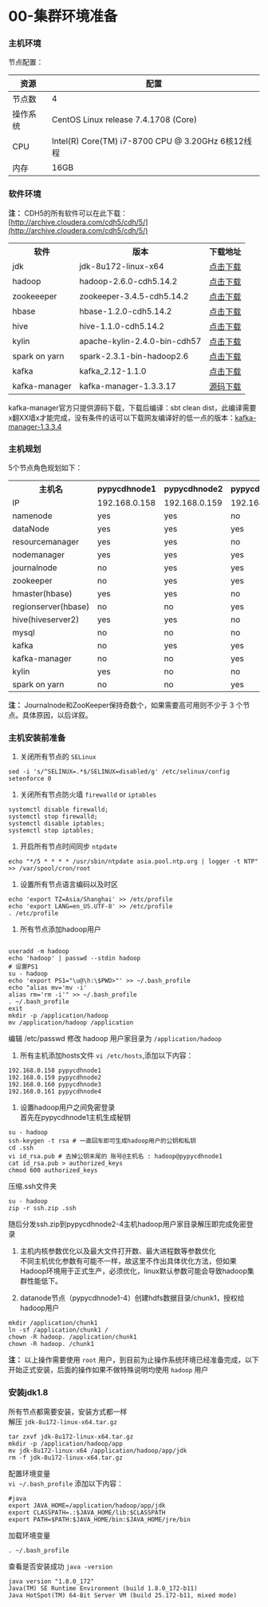 # 00-集群环境准备

### 主机环境

节点配置：

|  资源   |  配置   |
| --- | --- |
| 节点数  | 4                                              |
| 操作系统 | CentOS Linux release 7.4.1708 (Core)           |
| CPU  | Intel(R) Core(TM) i7-8700 CPU @ 3.20GHz 6核12线程 |
| 内存   | 16GB                                           |

### 软件环境
**注：** CDH5的所有软件可以在此下载：[http://archive.cloudera.com/cdh5/cdh/5/](http://archive.cloudera.com/cdh5/cdh/5/)

<table><colgroup><col><col><col></colgroup><tbody><tr><th>软件</th><th>版本</th><th>下载地址</th></tr><tr><td>jdk</td><td>jdk-8u172-linux-x64</td><td><a rel="nofollow" href="http://download.oracle.com/otn-pub/java/jdk/8u172-b11/a58eab1ec242421181065cdc37240b08/jdk-8u172-linux-x64.tar.gz">点击下载</a></td></tr><tr><td>hadoop</td><td>hadoop-2.6.0-cdh5.14.2</td><td><a rel="nofollow" href="http://archive.cloudera.com/cdh5/cdh/5/hadoop-2.6.0-cdh5.14.2.tar.gz">点击下载</a></td></tr><tr><td>zookeeeper</td><td>zookeeper-3.4.5-cdh5.14.2</td><td><a rel="nofollow" href="http://archive.cloudera.com/cdh5/cdh/5/zookeeper-3.4.5-cdh5.14.2.tar.gz">点击下载</a></td></tr><tr><td>hbase</td><td>hbase-1.2.0-cdh5.14.2</td><td><a rel="nofollow" href="http://archive.cloudera.com/cdh5/cdh/5/hbase-1.2.0-cdh5.14.2.tar.gz">点击下载</a></td></tr><tr><td>hive</td><td>hive-1.1.0-cdh5.14.2</td><td><a rel="nofollow" href="http://archive.cloudera.com/cdh5/cdh/5/hive-1.1.0-cdh5.14.2.tar.gz">点击下载</a></td></tr><tr><td>kylin</td><td>apache-kylin-2.4.0-bin-cdh57</td><td><a rel="nofollow" href="http://mirrors.hust.edu.cn/apache/kylin/apache-kylin-2.4.0/apache-kylin-2.4.0-bin-cdh57.tar.gz">点击下载</a></td></tr><tr><td>spark on yarn</td><td>spark-2.3.1-bin-hadoop2.6</td><td><a rel="nofollow" href="https://archive.apache.org/dist/spark/spark-2.3.1/spark-2.3.1-bin-hadoop2.6.tgz">点击下载</a></td></tr><tr><td>kafka</td><td>kafka_2.12-1.1.0</td><td><a rel="nofollow" href="http://mirrors.hust.edu.cn/apache/kafka/1.1.0/kafka_2.12-1.1.0.tgz">点击下载</a></td></tr><tr><td>kafka-manager</td><td>kafka-manager-1.3.3.17</td><td><a rel="nofollow" href="https://github.com/yahoo/kafka-manager/archive/1.3.3.17.tar.gz">源码下载</a></td></tr></tbody></table>

kafka-manager官方只提供源码下载，下载后编译：sbt clean dist，此编译需要x翻XX墙x才能完成，没有条件的话可以下载网友编译好的低一点的版本：[kafka-manager-1.3.3.4](https://pan.baidu.com/s/1miDMuyG)


### 主机规划

5个节点角色规划如下：

<table><colgroup><col><col><col><col><col></colgroup><tbody><tr><th>主机名</th><th>pypycdhnode1</th><th>pypycdhnode2</th><th>pypycdhnode3</th><th>pypycdhnode4</th></tr><tr><td>IP</td><td>192.168.0.158</td><td>192.168.0.159</td><td>192.168.0.160</td><td>192.168.0.161</td></tr><tr><td>namenode</td><td>yes</td><td>yes</td><td>no</td><td>no</td></tr><tr><td>dataNode</td><td>yes</td><td>yes</td><td>yes</td><td>yes</td></tr><tr><td>resourcemanager</td><td>yes</td><td>yes</td><td>no</td><td>no</td></tr><tr><td>nodemanager</td><td>yes</td><td>yes</td><td>yes</td><td>yes</td></tr><tr><td>journalnode</td><td>no</td><td>yes</td><td>yes</td><td>yes</td></tr><tr><td>zookeeper</td><td>no</td><td>yes</td><td>yes</td><td>yes</td></tr><tr><td>hmaster(hbase)</td><td>yes</td><td>yes</td><td>no</td><td>no</td></tr><tr><td>regionserver(hbase)</td><td>no</td><td>no</td><td>yes</td><td>yes</td></tr><tr><td>hive(hiveserver2)</td><td>yes</td><td>yes</td><td>no</td><td>no</td></tr><tr><td>mysql</td><td>no</td><td>no</td><td>no</td><td>yes</td></tr><tr><td>kafka</td><td>no</td><td>yes</td><td>yes</td><td>yes</td></tr><tr><td>kafka-manager</td><td>no</td><td>no</td><td>yes</td><td>no</td></tr><tr><td>kylin</td><td>yes</td><td>no</td><td>no</td><td>no</td></tr><tr><td>spark on yarn</td><td>no</td><td>no</td><td>yes</td><td>no</td></tr></tbody></table>

**注：** Journalnode和ZooKeeper保持奇数个，如果需要高可用则不少于 3 个节点。具体原因，以后详叙。

### 主机安装前准备

1. 关闭所有节点的 `SELinux`

```
sed -i 's/^SELINUX=.*$/SELINUX=disabled/g' /etc/selinux/config
setenforce 0
```

1. 关闭所有节点防火墙 `firewalld` or `iptables`  

```
systemctl disable firewalld;
systemctl stop firewalld;
systemctl disable iptables;
systemctl stop iptables;
```

1. 开启所有节点时间同步 `ntpdate`

```
echo "*/5 * * * * /usr/sbin/ntpdate asia.pool.ntp.org | logger -t NTP" >> /var/spool/cron/root
```

1. 设置所有节点语言编码以及时区

```
echo 'export TZ=Asia/Shanghai' >> /etc/profile
echo 'export LANG=en_US.UTF-8' >> /etc/profile
. /etc/profile
```

1. 所有节点添加hadoop用户

```

useradd -m hadoop
echo 'hadoop' | passwd --stdin hadoop
# 设置PS1
su - hadoop
echo 'export PS1="\u@\h:\$PWD>"' >> ~/.bash_profile
echo "alias mv='mv -i'
alias rm='rm -i'" >> ~/.bash_profile
. ~/.bash_profile
exit
mkdir -p /application/hadoop
mv /application/hadoop /application
```

编辑 /etc/passwd 修改 hadoop 用户家目录为 `/application/hadoop`

1. 所有主机添加hosts文件 `vi /etc/hosts`,添加以下内容：

```
192.168.0.158 pypycdhnode1
192.168.0.159 pypycdhnode2
192.168.0.160 pypycdhnode3
192.168.0.161 pypycdhnode4
```

1. 设置hadoop用户之间免密登录   
   首先在pypycdhnode1主机生成秘钥

```
su - hadoop
ssh-keygen -t rsa # 一直回车即可生成hadoop用户的公钥和私钥
cd .ssh
vi id_rsa.pub # 去掉公钥末尾的 账号@主机名 : hadoop@pypycdhnode1
cat id_rsa.pub > authorized_keys
chmod 600 authorized_keys
```

压缩.ssh文件夹

```
su - hadoop
zip -r ssh.zip .ssh
```

随后分发ssh.zip到pypycdhnode2-4主机hadoop用户家目录解压即完成免密登录

1. 主机内核参数优化以及最大文件打开数、最大进程数等参数优化   
   不同主机优化参数有可能不一样，故这里不作出具体优化方法，但如果Hadoop环境用于正式生产，必须优化，linux默认参数可能会导致hadoop集群性能低下。   

2. datanode节点（pypycdhnode1-4）创建hdfs数据目录/chunk1，授权给hadoop用户

```
mkdir /application/chunk1
ln -sf /application/chunk1 /
chown -R hadoop. /application/chunk1
chown -R hadoop. /chunk1
```

**注：** 以上操作需要使用 `root` 用户，到目前为止操作系统环境已经准备完成，以下开始正式安装，后面的操作如果不做特殊说明均使用 `hadoop` 用户

### 安装jdk1.8

所有节点都需要安装，安装方式都一样   
解压 `jdk-8u172-linux-x64.tar.gz`

```
tar zxvf jdk-8u172-linux-x64.tar.gz
mkdir -p /application/hadoop/app
mv jdk-8u172-linux-x64 /application/hadoop/app/jdk
rm -f jdk-8u172-linux-x64.tar.gz
```

配置环境变量   
`vi ~/.bash_profile` 添加以下内容：

```
#java
export JAVA_HOME=/application/hadoop/app/jdk
export CLASSPATH=.:$JAVA_HOME/lib:$CLASSPATH
export PATH=$PATH:$JAVA_HOME/bin:$JAVA_HOME/jre/bin
```

加载环境变量

```
. ~/.bash_profile
```

查看是否安装成功 `java -version`

```
java version "1.8.0_172"
Java(TM) SE Runtime Environment (build 1.8.0_172-b11)
Java HotSpot(TM) 64-Bit Server VM (build 25.172-b11, mixed mode)
```

